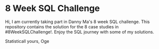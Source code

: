 # 8 Week SQL Challenge

Hi, I am currently taking part in Danny Ma's 8 week SQL challenge. This repository contains the solution for the 8 case studies in #8WeekSQLChallenge!.
Enjoy the SQL journey with some of my solutions. 

Statisticall yours,
Oge

